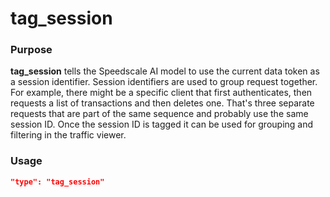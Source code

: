 # tag_session

### Purpose

**tag_session** tells the Speedscale AI model to use the current data token as a session identifier. Session identifiers are used to group request together. For example, there might be a specific client that first authenticates, then requests a list of transactions and then deletes one. That's three separate requests that are part of the same sequence and probably use the same session ID. Once the session ID is tagged it can be used for grouping and filtering in the traffic viewer.

### Usage

```json
"type": "tag_session"
```
